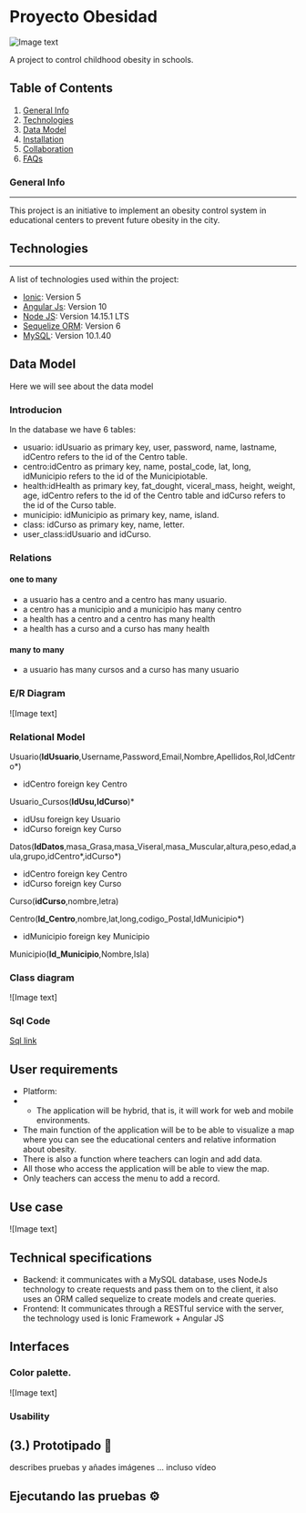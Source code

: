 # Proyecto Obesidad
![Image text]("https://i2.wp.com/www3.gobiernodecanarias.org/medusa/edublog/ieselrincon/wp-content/uploads/sites/137/2019/10/cropped-sin-titulo-4.png?fit=512%2C512)

A project to control childhood obesity in schools.
## Table of Contents
1. [General Info](#general-info)
2. [Technologies](#technologies)
3. [Data Model](#datamodel)
3. [Installation](#installation)
4. [Collaboration](#collaboration)
5. [FAQs](#faqs)
### General Info
***

This project is an initiative to implement an obesity control system in educational centers to prevent future obesity in the city. 

## Technologies
***
A list of technologies used within the project:
 * [Ionic](https://ionicframework.com/): Version 5
 * [Angular Js](https://angular.io/): Version 10
 * [Node JS](https://nodejs.org/es/): Version 14.15.1 LTS
 * [Sequelize ORM](https://sequelize.org/): Version 6
 * [MySQL](https://www.mysql.com/): Version 10.1.40
## Data Model
Here we will see about the data model
### Introducion
 In the database we have 6 tables:
 * usuario: idUsuario as primary key, user, password, name, lastname, idCentro refers to the id of the Centro table.
 * centro:idCentro as primary key, name, postal_code, lat, long, idMunicipio refers to the id of the Municipiotable.
 * health:idHealth as primary key,  fat_dought, viceral_mass, height, weight, age, idCentro refers to the id of the Centro table and idCurso refers to the id of the Curso table.
 * municipio: idMunicipio as primary key, name, island.
 * class: idCurso as primary key, name, letter.
 * user_class:idUsuario and idCurso.

### Relations
#### one to many
 - a usuario has a centro and a centro has many usuario.
 -  a centro has a municipìo and a municipio has many centro
 - a health has a centro and a centro has many health
 - a health has a curso and a curso has many health

#### many to many
 - a usuario has many cursos and a curso has many usuario

### E/R Diagram
![Image text]

### Relational Model
Usuario(**IdUsuario**,Username,Password,Email,Nombre,Apellidos,Rol,IdCentro*)

 - idCentro foreign key Centro

Usuario_Cursos(**IdUsu,IdCurso**)*

 - idUsu foreign key Usuario
 - idCurso foreign key Curso

Datos(**IdDatos**,masa_Grasa,masa_Viseral,masa_Muscular,altura,peso,edad,aula,grupo,idCentro*,idCurso*)

 - idCentro foreign key Centro
 - idCurso foreign key Curso

Curso(**idCurso**,nombre,letra)

Centro(**Id_Centro**,nombre,lat,long,codigo_Postal,IdMunicipio*)

 - idMunicipio foreign key Municipio

Municipio(**Id_Municipio**,Nombre,Isla)
### Class diagram
![Image text]
### Sql Code

[Sql link](https://github.com/Rocholl/ObesidadFullStack/blob/Develop/obesidadsql.sql)
## User requirements

 - Platform:
 - - The application will be hybrid, that is, it will work for web and mobile environments.
- The main function of the application will be to be able to visualize a map where you can see the educational centers and relative information about obesity.
 - There is also a function where teachers can login and add data.
 - All those who access the application will be able to view the map.
 - Only teachers can access the menu to add a record.

## Use case
![Image text]

## Technical specifications

 - Backend:  it communicates with a MySQL database, uses NodeJs technology to create requests and pass them on to the client, it also uses an ORM called sequelize to create models and create queries.
 - Frontend:  It communicates through a RESTful service with the server, the technology used is Ionic Framework + Angular JS

## Interfaces
### Color palette.
![Image text]
### Usability



## (3.) Prototipado 🔧
describes pruebas y añades imágenes
... incluso vídeo

## Ejecutando las pruebas ⚙️


